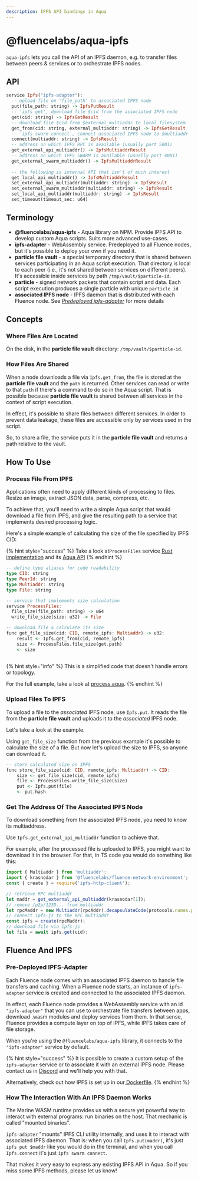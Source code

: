 ```yaml
---
description: IPFS API bindings in Aqua
---
```


# @fluencelabs/aqua-ipfs

`aqua-ipfs` lets you call the API of an IPFS daemon, e.g. to transfer files between peers & services or to orchestrate IPFS nodes.

## API

```haskell
service Ipfs("ipfs-adapter"):
  -- upload file on 'file_path' to associated IPFS node
  put(file_path: string) -> IpfsPutResult
  -- 'ipfs get', download file $cid from the associated IPFS node
  get(cid: string) -> IpfsGetResult
  -- download file $cid from $external_multiaddr to local filesystem
  get_from(cid: string, external_multiaddr: string) -> IpfsGetResult
  -- `ipfs swarm connect`, connect associated IPFS node to $multiaddr
  connect(multiaddr: string) -> IpfsResult
  -- address on which IPFS RPC is available (usually port 5001)
  get_external_api_multiaddr() -> IpfsMultiaddrResult
  -- address on which IPFS SWARM is available (usually port 4001)
  get_external_swarm_multiaddr() -> IpfsMultiaddrResult
  
  -- the following is internal API that isn't of much interest  
  get_local_api_multiaddr() -> IpfsMultiaddrResult
  set_external_api_multiaddr(multiaddr: string) -> IpfsResult
  set_external_swarm_multiaddr(multiaddr: string) -> IpfsResult
  set_local_api_multiaddr(multiaddr: string) -> IpfsResult
  set_timeout(timeout_sec: u64)  
```

## Terminology

* **@fluencelabs/aqua-ipfs** - Aqua library on NPM. Provide IPFS API to develop custom Aqua scripts. Suits more advanced use-cases.
* **ipfs-adapter** - WebAssembly service. Predeployed to all Fluence nodes, but it's possible to deploy your own if you need it.
* **particle file vault** - a special temporary directory that is shared between services participating in an Aqua script execution. That directory is local to each peer \(i.e., it's not shared between services on different peers\). It's accessible inside services by path `/tmp/vault/$particle-id`.
* **particle** - signed network packets that contain script and data. Each script execution produces a single particle with unique `particle id`
* **associated IPFS node** - IPFS daemon that is distributed with each Fluence node. See [_Predeployed ipfs-adapter_](aqua-ipfs.md#predeployed-ipfs-adapter) for more details

## Concepts

### Where Files Are Located

On the disk, in the **particle file vault** directory: `/tmp/vault/$particle-id`.

### How Files Are Shared

When a node downloads a file via `Ipfs.get_from`, the file is stored at the **particle file vault** and the `path` is returned. Other services can read or write to that `path` if there's a command to do so in the Aqua script. That is possible because **particle file vault** is shared between all services in the context of script execution.

In effect, it's possible to share files between different services. In order to prevent data leakage, these files are accessible only by services used in the script.

So, to share a file, the service puts it in the **particle file vault** and returns a path relative to the vault. 

## How To Use

### Process File From IPFS

Applications often need to apply different kinds of processing to files. Resize an image, extract JSON data, parse, compress, etc. 

To achieve that, you'll need to write a simple Aqua script that would download a file from IPFS, and give the resulting path to a service that implements desired processing logic.

Here's a simple example of calculating the size of the file specified by IPFS CID:

{% hint style="success" %}
Take a look  at`ProcessFiles` service [Rust implementation](https://github.com/fluencelabs/examples/blob/2f4679ad01ca64f2863a55389df034120d65d131/intro/4-ipfs-code-execution/service/src/main.rs#L34) and its [Aqua API](https://github.com/fluencelabs/examples/blob/2f4679ad01ca64f2863a55389df034120d65d131/intro/4-ipfs-code-execution/aqua/src/process_files.aqua)
{% endhint %}

```haskell
-- define type aliases for code readability
type CID: string
type PeerId: string
type Multiaddr: string
type File: string

-- service that implements size calculation
service ProcessFiles:
  file_size(file_path: string) -> u64
  write_file_size(size: u32) -> File

-- download file & calculate its size
func get_file_size(cid: CID, remote_ipfs: Multiaddr) -> u32:
    result <- Ipfs.get_from(cid, remote_ipfs)
    size <- ProcessFiles.file_size(get.path)
    <- size
    
```

{% hint style="info" %}
This is a simplified code that doesn't handle errors or topology. 

For the full example, take a look at [process.aqua](https://github.com/fluencelabs/examples/blob/2f4679ad01ca64f2863a55389df034120d65d131/intro/4-ipfs-code-execution/aqua/src/process.aqua#L44-L73).
{% endhint %}

### Upload Files To IPFS

To upload a file to the _associated_ IPFS node, use `Ipfs.put`. It reads the file from the **particle file vault** and uploads it to the _associated_ IPFS node.

Let's take a look at the example.

Using `get_file_size` function from the previous example it's possible to calculate the size of a file. But now let's upload the size to IPFS, so anyone can download it.

```haskell
-- store calculated size on IPFS
func store_file_size(cid: CID, remote_ipfs: Multiaddr) -> CID:
    size <- get_file_size(cid, remote_ipfs)
    file <- ProcessFiles.write_file_size(size)
    put <- Ipfs.put(file)
    <- put.hash
```

### Get The Address Of The Associated IPFS Node

To download something from the associated IPFS node, you need to know its multiaddress. 

Use `Ipfs.get_external_api_multiaddr` function to achieve that.

For example, after the processed file is uploaded to IPFS, you might want to download it in the browser. For that, in TS code you would do something like this:

```typescript
import { Multiaddr } from 'multiaddr';
import { krasnodar } from '@fluencelabs/fluence-network-environment';
const { create } = require('ipfs-http-client');

// retrieve RPC multiaddr
let maddr = get_external_api_multiaddr(krasnodar[1]);
// remove /p2p/123D... from multiaddr
let rpcMaddr = new Multiaddr(rpcAddr).decapsulateCode(protocols.names.p2p.code);
// connect ipfs-js to the RPC multiaddr
const ipfs = create(rpcMaddr);
// download file via ipfs-js
let file = await ipfs.get(cid);
```

## Fluence And IPFS

### Pre-Deployed IPFS-Adapter

Each Fluence node comes with an associated IPFS daemon to handle file transfers and caching. When a Fluence node starts, an instance of `ipfs-adapter` service is created and connected to the associated IPFS daemon. 

In effect, each Fluence node provides a WebAssembly service with an id `"ipfs-adapter"` that you can use to orchestrate file transfers between apps, download .wasm modules and deploy services from them. In that sense, Fluence provides a compute layer on top of IPFS, while IPFS takes care of file storage.

When you're using the `@fluencelabs/aqua-ipfs` library, it connects to the `"ipfs-adapter"` service by default. 

{% hint style="success" %}
It is possible to create a custom setup of the `ipfs-adapter` service or to associate it with an external IPFS node. Please contact us in [Discord](https://discord.gg/hDNdaBP45e) and we'll help you with that.

Alternatively, check out how IPFS is set up in our[ Dockerfile](https://github.com/fluencelabs/node-distro/blob/main/Dockerfile#L24-L26).
{% endhint %}

### How The Interaction With An IPFS Daemon Works

The Marine WASM runtime provides us with a secure yet powerful way to interact with external programs: run binaries on the host. That mechanic is called "mounted binaries".

`ipfs-adapter` "mounts" IPFS CLI utility internally, and uses it to interact with associated IPFS daemon. That is: when you call `Ipfs.put(maddr)`, it's just `ipfs put $maddr` like you would do in the terminal, and when you call `Ipfs.connect` it's just `ipfs swarm connect`.

That makes it very easy to express any existing IPFS API in Aqua. So if you miss some IPFS methods, please let us know!



